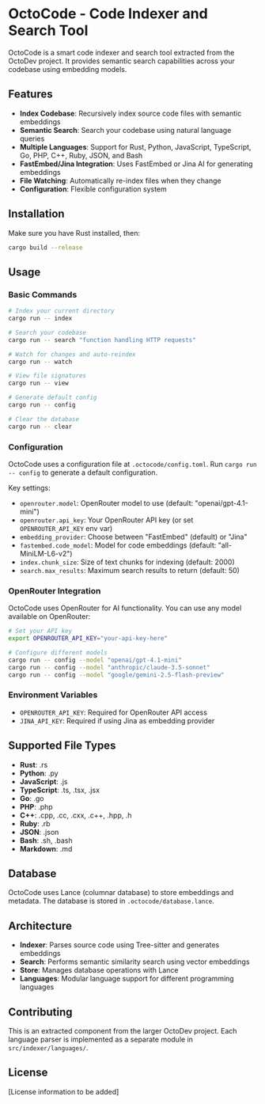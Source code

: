 # OctoCode - Code Indexer and Search Tool

OctoCode is a smart code indexer and search tool extracted from the OctoDev project. It provides semantic search capabilities across your codebase using embedding models.

## Features

- **Index Codebase**: Recursively index source code files with semantic embeddings
- **Semantic Search**: Search your codebase using natural language queries
- **Multiple Languages**: Support for Rust, Python, JavaScript, TypeScript, Go, PHP, C++, Ruby, JSON, and Bash
- **FastEmbed/Jina Integration**: Uses FastEmbed or Jina AI for generating embeddings
- **File Watching**: Automatically re-index files when they change
- **Configuration**: Flexible configuration system

## Installation

Make sure you have Rust installed, then:

```bash
cargo build --release
```

## Usage

### Basic Commands

```bash
# Index your current directory
cargo run -- index

# Search your codebase
cargo run -- search "function handling HTTP requests"

# Watch for changes and auto-reindex
cargo run -- watch

# View file signatures
cargo run -- view

# Generate default config
cargo run -- config

# Clear the database
cargo run -- clear
```

### Configuration

OctoCode uses a configuration file at `.octocode/config.toml`. Run `cargo run -- config` to generate a default configuration.

Key settings:
- `openrouter.model`: OpenRouter model to use (default: "openai/gpt-4.1-mini")
- `openrouter.api_key`: Your OpenRouter API key (or set `OPENROUTER_API_KEY` env var)
- `embedding_provider`: Choose between "FastEmbed" (default) or "Jina"
- `fastembed.code_model`: Model for code embeddings (default: "all-MiniLM-L6-v2")
- `index.chunk_size`: Size of text chunks for indexing (default: 2000)
- `search.max_results`: Maximum search results to return (default: 50)

### OpenRouter Integration

OctoCode uses OpenRouter for AI functionality. You can use any model available on OpenRouter:

```bash
# Set your API key
export OPENROUTER_API_KEY="your-api-key-here"

# Configure different models
cargo run -- config --model "openai/gpt-4.1-mini"
cargo run -- config --model "anthropic/claude-3.5-sonnet"
cargo run -- config --model "google/gemini-2.5-flash-preview"
```

### Environment Variables

- `OPENROUTER_API_KEY`: Required for OpenRouter API access
- `JINA_API_KEY`: Required if using Jina as embedding provider

## Supported File Types

- **Rust**: .rs
- **Python**: .py
- **JavaScript**: .js
- **TypeScript**: .ts, .tsx, .jsx
- **Go**: .go
- **PHP**: .php
- **C++**: .cpp, .cc, .cxx, .c++, .hpp, .h
- **Ruby**: .rb
- **JSON**: .json
- **Bash**: .sh, .bash
- **Markdown**: .md

## Database

OctoCode uses Lance (columnar database) to store embeddings and metadata. The database is stored in `.octocode/database.lance`.

## Architecture

- **Indexer**: Parses source code using Tree-sitter and generates embeddings
- **Search**: Performs semantic similarity search using vector embeddings
- **Store**: Manages database operations with Lance
- **Languages**: Modular language support for different programming languages

## Contributing

This is an extracted component from the larger OctoDev project. Each language parser is implemented as a separate module in `src/indexer/languages/`.

## License

[License information to be added]